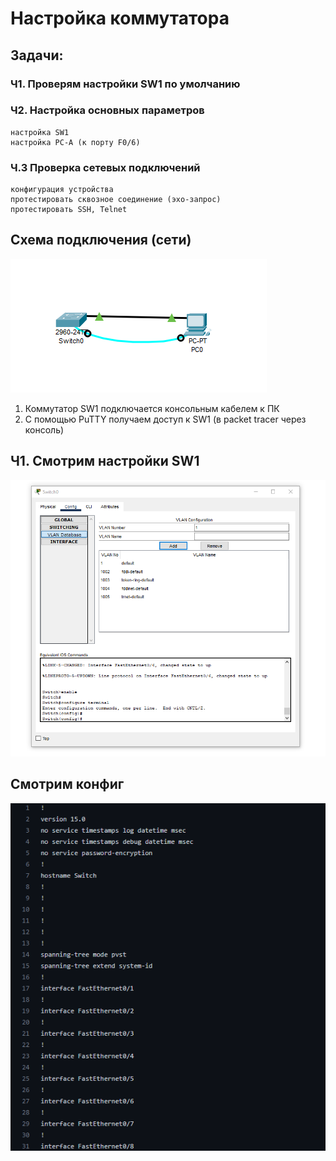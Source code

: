 
# Настройка коммутатора

## Задачи:
### Ч1. Проверям настройки SW1 по умолчанию
### Ч2. Настройка основных параметров
    настройка SW1
    настройка PC-A (к порту F0/6)
### Ч.3 Проверка сетевых подключений 
    конфигурация устройства
    протестировать сквозное соединение (эхо-запрос)
    протестировать SSH, Telnet

## Схема подключения (сети)

![](https://github.com/Grotemast/STUDIES/blob/main/DZ%201/DZ%201%20JPG/Screenshot_1.png)
   
   1. Коммутатор SW1 подключается консольным кабелем к ПК
   2. С помощью PuTTY получаем доступ к SW1 (в packet tracer через консоль)





## Ч1. Смотрим настройки SW1 

![](https://github.com/Grotemast/STUDIES/blob/main/DZ%201/DZ%201%20JPG/Screenshot_2.png)

## Смотрим конфиг
[![](https://github.com/Grotemast/STUDIES/blob/main/DZ%201/DZ%201%20JPG/Screenshot_3.1.png)](https://github.com/Grotemast/STUDIES/blob/main/DZ%201/Config%201/Sw1_running-config.txt)


